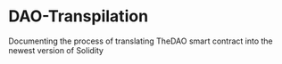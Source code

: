 # DAO-Transpilation
Documenting the process of translating TheDAO smart contract into the newest version of Solidity
